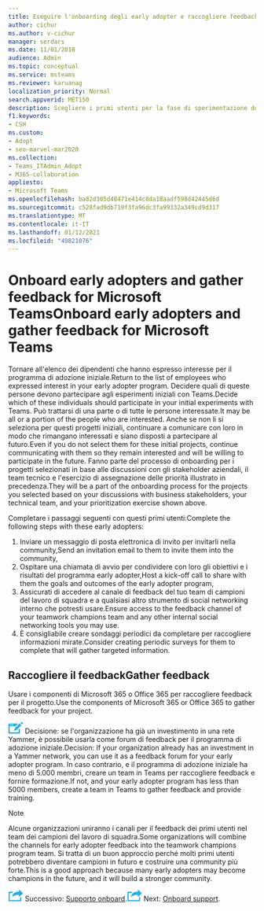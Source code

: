 ```yaml
---
title: Eseguire l'onboarding degli early adopter e raccogliere feedback
author: cichur
ms.author: v-cichur
manager: serdars
ms.date: 11/01/2018
audience: Admin
ms.topic: conceptual
ms.service: msteams
ms.reviewer: karuanag
localization_priority: Normal
search.appverid: MET150
description: Scegliere i primi utenti per la fase di sperimentazione della Teams e quindi raccogliere feedback per il progetto.
f1.keywords:
- CSH
ms.custom:
- Adopt
- seo-marvel-mar2020
ms.collection:
- Teams_ITAdmin_Adopt
- M365-collaboration
appliesto:
- Microsoft Teams
ms.openlocfilehash: ba82d305d48471e414c8da18aadf598d42445d6d
ms.sourcegitcommit: c528fad9db719f3fa96dc3fa99332a349cd9d317
ms.translationtype: MT
ms.contentlocale: it-IT
ms.lasthandoff: 01/12/2021
ms.locfileid: "49821076"
---
```

# <a name="onboard-early-adopters-and-gather-feedback-for-microsoft-teams"></a><span data-ttu-id="20619-103">Onboard early adopters and gather feedback for Microsoft Teams</span><span class="sxs-lookup"><span data-stu-id="20619-103">Onboard early adopters and gather feedback for Microsoft Teams</span></span>

<span data-ttu-id="20619-104">Tornare all'elenco dei dipendenti che hanno espresso interesse per il programma di adozione iniziale.</span><span class="sxs-lookup"><span data-stu-id="20619-104">Return to the list of employees who expressed interest in your early adopter program.</span></span> <span data-ttu-id="20619-105">Decidere quali di queste persone devono partecipare agli esperimenti iniziali con Teams.</span><span class="sxs-lookup"><span data-stu-id="20619-105">Decide which of these individuals should participate in your initial experiments with Teams.</span></span> <span data-ttu-id="20619-106">Può trattarsi di una parte o di tutte le persone interessate.</span><span class="sxs-lookup"><span data-stu-id="20619-106">It may be all or a portion of the people who are interested.</span></span> <span data-ttu-id="20619-107">Anche se non li si seleziona per questi progetti iniziali, continuare a comunicare con loro in modo che rimangano interessati e siano disposti a partecipare al futuro.</span><span class="sxs-lookup"><span data-stu-id="20619-107">Even if you do not select them for these initial projects, continue communicating with them so they remain interested and will be willing to participate in the future.</span></span> <span data-ttu-id="20619-108">Fanno parte del processo di onboarding per i progetti selezionati in base alle discussioni con gli stakeholder aziendali, il team tecnico e l'esercizio di assegnazione delle priorità illustrato in precedenza.</span><span class="sxs-lookup"><span data-stu-id="20619-108">They will be a part of the onboarding process for the projects you selected based on your discussions with business stakeholders, your technical team, and your prioritization exercise shown above.</span></span> 

<span data-ttu-id="20619-109">Completare i passaggi seguenti con questi primi utenti:</span><span class="sxs-lookup"><span data-stu-id="20619-109">Complete the following steps with these early adopters:</span></span>

1. <span data-ttu-id="20619-110">Inviare un messaggio di posta elettronica di invito per invitarli nella community,</span><span class="sxs-lookup"><span data-stu-id="20619-110">Send an invitation email to them to invite them into the community,</span></span>
2. <span data-ttu-id="20619-111">Ospitare una chiamata di avvio per condividere con loro gli obiettivi e i risultati del programma early adopter,</span><span class="sxs-lookup"><span data-stu-id="20619-111">Host a kick-off call to share with them the goals and outcomes of the early adopter program,</span></span>
3. <span data-ttu-id="20619-112">Assicurati di accedere al canale di feedback del tuo team di campioni del lavoro di squadra e a qualsiasi altro strumento di social networking interno che potresti usare.</span><span class="sxs-lookup"><span data-stu-id="20619-112">Ensure access to the feedback channel of your teamwork champions team and any other internal social networking tools you may use.</span></span> 
4. <span data-ttu-id="20619-113">È consigliabile creare sondaggi periodici da completare per raccogliere informazioni mirate.</span><span class="sxs-lookup"><span data-stu-id="20619-113">Consider creating periodic surveys for them to complete that will gather targeted information.</span></span>

## <a name="gather-feedback"></a><span data-ttu-id="20619-114">Raccogliere il feedback</span><span class="sxs-lookup"><span data-stu-id="20619-114">Gather feedback</span></span>

<span data-ttu-id="20619-115">Usare i componenti di Microsoft 365 o Office 365 per raccogliere feedback per il progetto.</span><span class="sxs-lookup"><span data-stu-id="20619-115">Use the components of Microsoft 365 or Office 365 to gather feedback for your project.</span></span>
  
![Icona che rappresenta un punto decisionale](media/teams-adoption-decision-icon.png) <span data-ttu-id="20619-117">Decisione: se l'organizzazione ha già un investimento in una rete Yammer, è possibile usarla come forum di feedback per il programma di adozione iniziale.</span><span class="sxs-lookup"><span data-stu-id="20619-117">Decision: If your organization already has an investment in a Yammer network, you can use it as a feedback forum for your early adopter program.</span></span> <span data-ttu-id="20619-118">In caso contrario, e il programma di adozione iniziale ha meno di 5.000 membri, creare un team in Teams per raccogliere feedback e fornire formazione.</span><span class="sxs-lookup"><span data-stu-id="20619-118">If not, and your early adopter program has less than 5000 members, create a team in Teams to gather feedback and provide training.</span></span>
  
> [!Note]
> <span data-ttu-id="20619-119">Alcune organizzazioni uniranno i canali per il feedback dei primi utenti nel team dei campioni del lavoro di squadra.</span><span class="sxs-lookup"><span data-stu-id="20619-119">Some organizations will combine the channels for early adopter feedback into the teamwork champions program team.</span></span> <span data-ttu-id="20619-120">Si tratta di un buon approccio perché molti primi utenti potrebbero diventare campioni in futuro e costruire una community più forte.</span><span class="sxs-lookup"><span data-stu-id="20619-120">This is a good approach because many early adopters may become champions in the future, and it will build a stronger community.</span></span> 


<span data-ttu-id="20619-121">![Icona che rappresenta il passaggio successivo ](media/teams-adoption-next-icon.png) Successivo: [Supporto onboard](teams-adoption-onboard-support.md).</span><span class="sxs-lookup"><span data-stu-id="20619-121">![An icon representing the next step](media/teams-adoption-next-icon.png) Next: [Onboard support](teams-adoption-onboard-support.md).</span></span>
